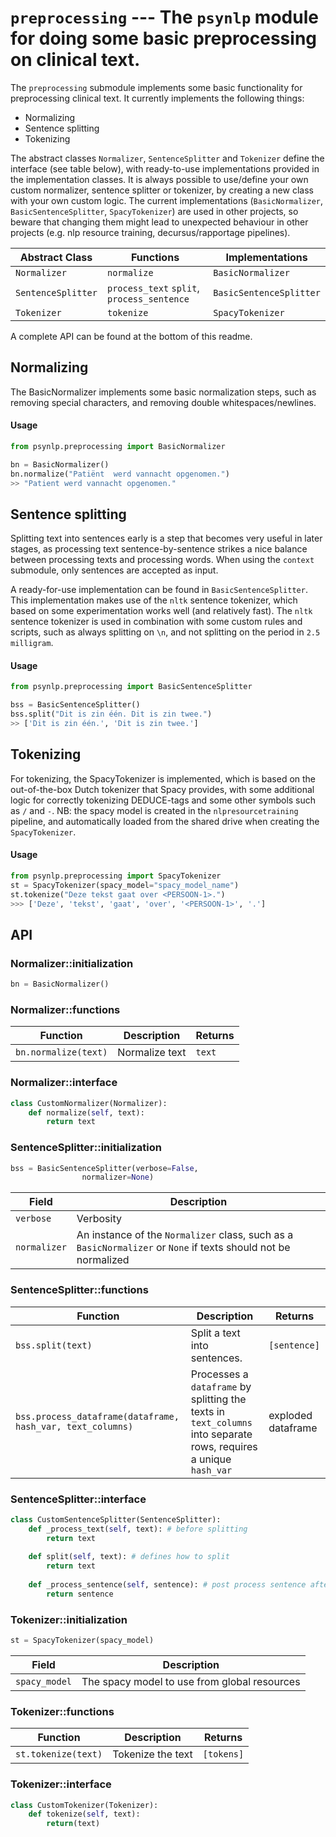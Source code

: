 # `preprocessing` --- The `psynlp` module for doing some basic preprocessing on clinical text. 

The `preprocessing` submodule implements some basic functionality for preprocessing clinical text. It currently implements the following things: 

* Normalizing
* Sentence splitting
* Tokenizing

The abstract classes  `Normalizer`, `SentenceSplitter` and `Tokenizer` define the interface (see table below), with ready-to-use implementations provided in the implementation classes. It is always possible to use/define your own custom normalizer, sentence splitter or tokenizer, by creating a new class with your own custom logic. The current implementations (`BasicNormalizer`,  `BasicSentenceSplitter`, `SpacyTokenizer`) are used in other projects, so beware that changing them might lead to unexpected behaviour in other projects (e.g. nlp resource training, decursus/rapportage pipelines). 

| Abstract Class | Functions | Implementations
|--|--|--|
| `Normalizer` | `normalize` | `BasicNormalizer`
| `SentenceSplitter` | `process_text` `split`, `process_sentence` | `BasicSentenceSplitter`
| `Tokenizer` | `tokenize` | `SpacyTokenizer`

A complete API can be found at the bottom of this readme. 

## Normalizing

The BasicNormalizer implements some basic normalization steps, such as removing special characters, and removing double whitespaces/newlines. 

#### Usage

```python
from psynlp.preprocessing import BasicNormalizer

bn = BasicNormalizer()
bn.normalize("Patiënt  werd vannacht opgenomen.")
>> "Patient werd vannacht opgenomen."
```

## Sentence splitting

Splitting text into sentences early is a step that becomes very useful in later stages, as processing text sentence-by-sentence strikes a nice balance between processing texts and processing words. When using the `context` submodule, only sentences are accepted as input. 

A ready-for-use implementation can be found in `BasicSentenceSplitter`. This implementation makes use of the `nltk` sentence tokenizer, which based on some experimentation works well (and relatively fast). The `nltk`  sentence tokenizer is used in combination with some custom rules and scripts, such as always splitting on `\n`, and not splitting on the period in `2.5 milligram`. 

#### Usage

```python
from psynlp.preprocessing import BasicSentenceSplitter

bss = BasicSentenceSplitter()
bss.split("Dit is zin één. Dit is zin twee.")
>> ['Dit is zin één.', 'Dit is zin twee.']
```

## Tokenizing

For tokenizing, the SpacyTokenizer is implemented, which is based on the out-of-the-box Dutch tokenizer that Spacy provides, with some additional logic for correctly tokenizing DEDUCE-tags and some other symbols such as `/` and `-`. NB: the spacy model is created in the `nlpresourcetraining` pipeline, and automatically loaded from the shared drive when creating the `SpacyTokenizer`.

#### Usage

```python
from psynlp.preprocessing import SpacyTokenizer
st = SpacyTokenizer(spacy_model="spacy_model_name")
st.tokenize("Deze tekst gaat over <PERSOON-1>.")
>>> ['Deze', 'tekst', 'gaat', 'over', '<PERSOON-1>', '.']
```

## API

### Normalizer::initialization
```python
bn = BasicNormalizer()
```

### Normalizer::functions
| Function| Description | Returns 
| - | - | - | 
`bn.normalize(text)` | Normalize text | `text`

### Normalizer::interface

```python
class CustomNormalizer(Normalizer):
	def normalize(self, text):
		return text
```

### SentenceSplitter::initialization

```python
bss = BasicSentenceSplitter(verbose=False, 
			    normalizer=None)
```
| Field | Description | 
| - | - |
`verbose` | Verbosity 
`normalizer` | An instance of the `Normalizer` class, such as a `BasicNormalizer` or `None` if texts should not be normalized

### SentenceSplitter::functions

| Function| Description | Returns 
| - | - | - | 
`bss.split(text)` | Split a text into sentences. | `[sentence]`
`bss.process_dataframe(dataframe, hash_var, text_columns)` | Processes a `dataframe` by splitting the texts in `text_columns` into separate rows, requires a unique `hash_var` | exploded dataframe



### SentenceSplitter::interface 

```python
class CustomSentenceSplitter(SentenceSplitter):
	def _process_text(self, text): # before splitting
		return text
		
	def split(self, text): # defines how to split
		return text
			
	def _process_sentence(self, sentence): # post process sentence after splitting
		return sentence
```

### Tokenizer::initialization

```python
st = SpacyTokenizer(spacy_model)
```
| Field | Description | 
| - | - |
`spacy_model` | The spacy model to use from global resources

### Tokenizer::functions

| Function| Description | Returns 
| - | - | - | 
`st.tokenize(text)` | Tokenize the text | `[tokens]`

### Tokenizer::interface

```python
class CustomTokenizer(Tokenizer):
	def tokenize(self, text):
		return(text)
``` 		


